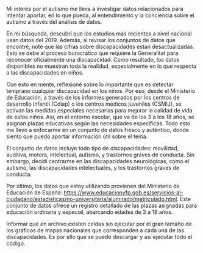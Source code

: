 Mi interés por el autismo me lleva a investigar datos relacionados para intentar aportar, en lo que pueda, al entendimiento y la conciencia sobre el autismo a través del análisis de datos.

En mi búsqueda, descubrí que los estudios más recientes a nivel nacional usan datos del 2019. Además, al revisar los conjuntos de datos que encontré, noté que las cifras sobre discapacidades están desactualizadas. Esto se debe al proceso burocrático que requiere la Generalitat para reconocer oficialmente una discapacidad. Como resultado, los datos disponibles no muestran toda la realidad, especialmente en lo que respecta a las discapacidades en niños.

Con esto en mente, reflexioné sobre lo importante que es detectar temprano cualquier discapacidad en los niños. Por eso, desde el Ministerio de Educación, a través de los informes generados por los centros de desarrollo infantil (Cdiap) o los centros médicos juveniles (CSMIJ), se activan las medidas especiales necesarias para mejorar la calidad de vida de estos niños. Así, en el entorno escolar, que va de los 3 a los 18 años, se asignan plazas educativas según las necesidades específicas. Todo esto me llevó a enfocarme en un conjunto de datos fresco y auténtico, donde siento que puedo aportar información útil sobre el tema.

El conjunto de datos incluye todo tipo de discapacidades: movilidad, auditiva, motora, intelectual, autismo, y trastornos graves de conducta. Sin embargo, decidí centrarme en las discapacidades neurológicas, como el autismo, las discapacidades intelectuales, y los trastornos graves de conducta.

Por último, los datos que estoy utilizando provienen del Ministerio de Educación de España: https://www.educacionyfp.gob.es/servicios-al-ciudadano/estadisticas/no-universitaria/alumnado/matriculado.html.
Este conjunto de datos ofrece un registro detallado de las plazas asignadas para educación ordinaria y especial, abarcando edades de 3 a 18 años.

Informar que en archivo existen celdas sin ejecutar por el gran tamaño de los gráficos de mapas nacionales que corresponden a cada una de las discapacidades. Es por ello que se puede descargar y así ejecutar todo el código. 
